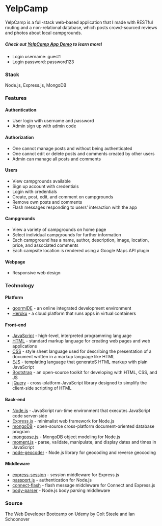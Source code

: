 # YelpCamp
YelpCamp is a full-stack web-based application that I made with RESTful routing and a non-relational database, which posts crowd-sourced reviews and photos about local campgrounds.

##### Check out [YelpCamp App Demo](https://webdev-yelpcamp-sherry-xzhu.herokuapp.com/) to learn more!

- Login username: guest1
- Login password: password123

### Stack
Node.js, Express.js, MongoDB

### Features

#### Authentication

- User login with username and password
- Admin sign up with admin code

#### Authorization

- One cannot manage posts and without being authenticated
- One cannot edit or delete posts and comments created by other users
- Admin can manage all posts and comments

#### Users
- View campgrounds available
- Sign up account with credentials
- Login with credentials
- Create, post, edit, and comment on campgrounds
- Remove own posts and comments
- Flash messages responding to users' interaction with the app

#### Campgrounds
- View a variety of campgrounds on home page
- Select individual campgrounds for further information
- Each campground has a name, author, description, image, location, price, and associated comments
- Each campsite location is rendered using a Google Maps API plugin

#### Webpage
- Responsive web design

### Technology

#### Platform

- [goormIDE](https://ide.goorm.io/) - an online integrated development environment
- [Heroku](https://www.heroku.com/) - a cloud platform that runs apps in virtual containers

#### Front-end
- [JavaScript](https://www.javascript.com/) - high-level, interpreted programming language
- [HTML](https://en.wikipedia.org/wiki/HTML) - standard markup language for creating web pages and web applications
- [CSS](https://en.wikipedia.org/wiki/Cascading_Style_Sheets) - style sheet language used for describing the presentation of a document written in a markup language like HTML
- [EJS](https://ejs.co/) - templating language that generateS HTML markup with plain JavaScript
- [Bootstrap](https://getbootstrap.com/) - an open-source toolkit for developing with HTML, CSS, and JS
- [jQuery](https://jquery.com/) - cross-platform JavaScript library designed to simplify the client-side scripting of HTML

#### Back-end
- [Node.js](https://nodejs.org/en/) - JavaScript run-time environment that executes JavaScript code server-side
- [Express.js](https://expressjs.com/) - minimalist web framework for Node.js
- [mongoDB](https://www.mongodb.com/) - open-source cross-platform document-oriented database program
- [mongoose.js](https://mongoosejs.com/) - MongoDB object modeling for Node.js
- [moment.js](https://momentjs.com/) - parse, validate, manipulate, and display dates and times in JavaScript
- [node-geocoder](https://www.npmjs.com/package/node-geocoder) - Node.js library for geocoding and reverse geocoding

#### Middleware
- [express-session](https://www.npmjs.com/package/express-session) - session middleware for Express.js
- [passport.js](http://www.passportjs.org/) - authentication for Node.js
- [connect-flash](https://www.npmjs.com/package/connect-flash) - flash message middleware for Connect and Express.js
- [body-parser](https://www.npmjs.com/package/body-parser) - Node.js body parsing middleware

### Source
The Web Developer Bootcamp on Udemy by Colt Steele and Ian Schoonover
